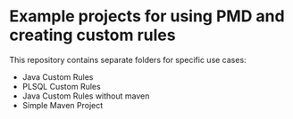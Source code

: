 # Example projects for using PMD and creating custom rules

This repository contains separate folders for specific use cases:

*   Java Custom Rules
*   PLSQL Custom Rules
*   Java Custom Rules without maven
*   Simple Maven Project
